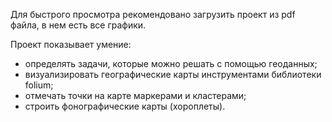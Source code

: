 Для быстрого просмотра рекомендовано загрузить проект из pdf файла, в нем есть все графики.

Проект показывает умение:

 - определять задачи, которые можно решать с помощью геоданных;
 - визуализировать географические карты инструментами библиотеки folium;
 - отмечать точки на карте маркерами и кластерами;
 - строить фонографические карты (хороплеты).
